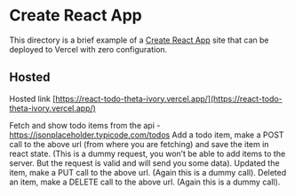 # Create React App

This directory is a brief example of a [Create React App](https://github.com/facebook/create-react-app) site that can be deployed to Vercel with zero configuration.

## Hosted

Hosted link [https://react-todo-theta-ivory.vercel.app/](https://react-todo-theta-ivory.vercel.app/)

Fetch and show todo items from the api - https://jsonplaceholder.typicode.com/todos
Add a todo item, make a POST call to the above url (from where you are fetching) and save the item in react state. (This is a dummy request, you won’t be able to add items to the server. But the request is valid and will send you some data).
Updated the item, make a PUT call to the above url. (Again this is a dummy call).
Deleted an item, make a DELETE call to the above url. (Again this is a dummy call).
